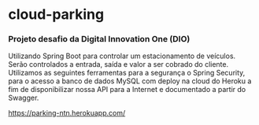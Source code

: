 # cloud-parking
### Projeto desafio da Digital Innovation One (DIO)


Utilizando Spring Boot para controlar um estacionamento de veículos. Serão controlados a entrada, saída e valor a ser cobrado do cliente.  
Utilizamos as seguintes ferramentas para a segurança o Spring Security, para o acesso a banco de dados MySQL com deploy na cloud do Heroku a fim de disponibilizar nossa API para a Internet e documentado a partir do Swagger.

https://parking-ntn.herokuapp.com/
